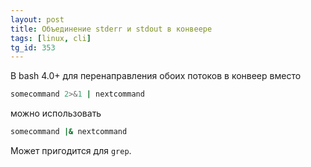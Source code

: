 ```yaml
---
layout: post
title: Объединение stderr и stdout в конвеере
tags: [linux, cli]
tg_id: 353
---
```

В bash 4.0+ для перенаправления обоих потоков в конвеер вместо 
```sh
somecommand 2>&1 | nextcommand
```
можно использовать
```sh
somecommand |& nextcommand
```
Может пригодится для `grep`.
